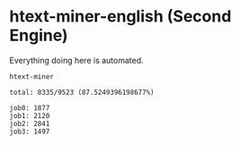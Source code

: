 # htext-miner-english (Second Engine)

Everything doing here is automated.

```
htext-miner

total: 8335/9523 (87.5249396198677%)

job0: 1877
job1: 2120
job2: 2841
job3: 1497
```